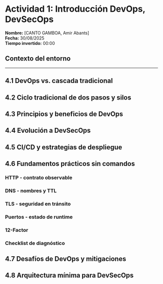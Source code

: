 # Actividad 1: Introducción DevOps, DevSecOps

**Nombre:** [CANTO GAMBOA, Amir Abants]  
**Fecha:** 30/08/2025  
**Tiempo invertido:** 00:00  

## Contexto del entorno


---

## 4.1 DevOps vs. cascada tradicional



## 4.2 Ciclo tradicional de dos pasos y silos



## 4.3 Principios y beneficios de DevOps



## 4.4 Evolución a DevSecOps



## 4.5 CI/CD y estrategias de despliegue



## 4.6 Fundamentos prácticos sin comandos

### HTTP - contrato observable


### DNS - nombres y TTL


### TLS - seguridad en tránsito


### Puertos - estado de runtime


### 12-Factor


### Checklist de diagnóstico


## 4.7 Desafíos de DevOps y mitigaciones



## 4.8 Arquitectura mínima para DevSecOps


